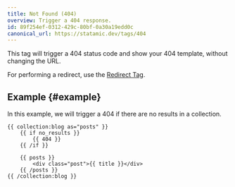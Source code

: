 ```yaml
---
title: Not Found (404)
overview: Trigger a 404 response.
id: 89f254ef-0312-429c-80bf-0a30a19edd0c
canonical_url: https://statamic.dev/tags/404
---
```

This tag will trigger a 404 status code and show your 404 template, without changing the URL.

For performing a redirect, use the [Redirect Tag][redirect_tag].

## Example {#example}

In this example, we will trigger a 404 if there are no results in a collection.

```
{{ collection:blog as="posts" }}
    {{ if no_results }}
        {{ 404 }}
    {{ /if }}

    {{ posts }}
        <div class="post">{{ title }}</div>
    {{ /posts }}
{{ /collection:blog }}
```

[redirect_tag]: /tags/redirect
